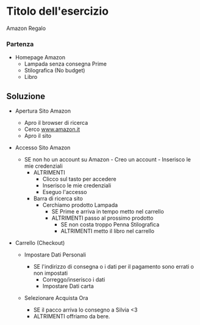 
# Titolo dell'esercizio

Amazon Regalo

### Partenza

- Homepage Amazon
  - Lampada senza consegna Prime
  - Stilografica (No budget)
  - Libro 
  


## Soluzione 

- Apertura Sito Amazon
  - Apro il browser di ricerca
  - Cerco www.amazon.it
  - Apro il sito
- Accesso  Sito Amazon
  - SE non ho un account su Amazon
        - Creo un account
          - Inserisco le mie credenziali
    - ALTRIMENTI
        - Clicco sul tasto per accedere
        - Inserisco le mie credenziali
        - Eseguo l'accesso
    - Barra di ricerca sito
        - Cerchiamo prodotto Lampada
             - SE Prime e arriva in tempo metto nel carrello
             - ALTRIMENTI passo al prossimo prodotto  
                  - SE non costa troppo Penna Stilografica
                  - ALTRIMENTI metto il libro nel carrello

- Carrello (Checkout)
    - Impostare Dati Personali
    
      - SE l'indirizzo di consegna o i dati per il pagamento sono errati o non impostati
        - Correggo/inserisco i dati
        - Impostare Dati carta
    - Selezionare Acquista Ora
        - SE il pacco arriva lo consegno a Silvia <3
        - ALTRIMENTI offriamo da bere. 
          
          
